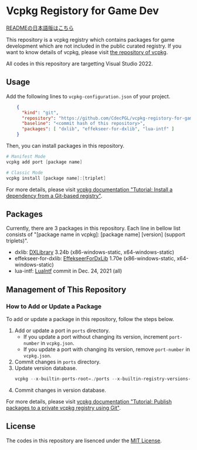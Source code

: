 # Vcpkg Registory for Game Dev

[READMEの日本語版はこちら](./README_JP.md)

This repository is a vcpkg registry which contains packages for game development which are not included in the public curated registry.
If you want to know details of vcpkg, please visit [the repository of vcpkg](https://github.com/Microsoft/vcpkg).

All codes in this repository are targetting Visual Studio 2022.

## Usage

Add the following lines to `vcpkg-configuration.json` of your project.

```json
    {
      "kind": "git",
      "repository": "https://github.com/CdecPGL/vcpkg-registory-for-game-dev",
      "baseline": "<commit hash of this repository>",
      "packages": [ "dxlib", "effekseer-for-dxlib", "lua-intf" ]
    }
```

Then, you can install packages in this repository.

```ps1
# Manifest Mode
vcpkg add port [package name]

# Classic Mode
vcpkg install [package name]:[triplet]
```

For more details, please visit [vcpkg documentation "Tutorial: Install a dependency from a Git-based registry"](https://learn.microsoft.com/en-us/vcpkg/consume/git-registries).

## Packages

Currently, there are 3 packages in this repository.
Each line in bellow list consists of "[package name in vcpkg]: [package name] [version] (support triplets)".

- dxlib: [DXLibrary](http://dxlib.o.oo7.jp/) 3.24b (x86-windows-static, x64-windows-static)
- effekseer-for-dxlib: [EffekseerForDxLib](https://github.com/effekseer/EffekseerForDXLib) 1.70e (x86-windows-static, x64-windows-static)
- lua-intf: [LuaIntf](https://github.com/SteveKChiu/lua-intf) commit in Dec. 24, 2021 (all)

## Management of This Repository

### How to Add or Update a Package

To add or update a package in this repository, follow the steps below.

1. Add or update a port in `ports` directory.
    - If you update a port without changing its version, increment `port-number` in `vcpkg.json`.
    - If you update a port with changing its version, remove `port-number` in `vcpkg.json`.
1. Commit changes in `ports` directory.
1. Update version database.
    ```ps1
    vcpkg --x-builtin-ports-root=./ports --x-builtin-registry-versions-dir=./versions x-add-version --all --verbose
    ```
1. Commit changes in version database.

For more details, please visit [vcpkg documentation "Tutorial: Publish packages to a private vcpkg registry using Git"](https://learn.microsoft.com/en-us/vcpkg/produce/publish-to-a-git-registry).

## License

The codes in this repository are lisenced under the [MIT License](./LICENSE).
